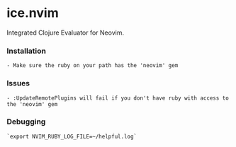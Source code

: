 # ice.nvim

Integrated Clojure Evaluator for Neovim.

### Installation
    - Make sure the ruby on your path has the 'neovim' gem

### Issues
    - :UpdateRemotePlugins will fail if you don't have ruby with access to the 'neovim' gem

### Debugging
    `export NVIM_RUBY_LOG_FILE=~/helpful.log`
